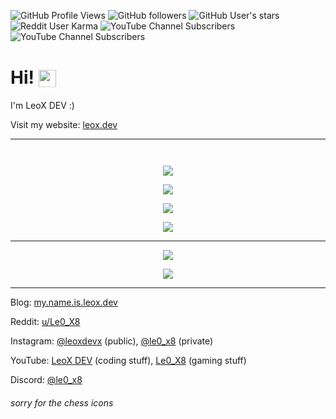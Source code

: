 ![GitHub Profile Views](https://komarev.com/ghpvc/?username=Le0X8&style=for-the-badge&label=views)
![GitHub followers](https://img.shields.io/github/followers/Le0X8?style=for-the-badge&logo=github&label=followers&logoColor=white)
![GitHub User's stars](https://img.shields.io/github/stars/Le0X8?style=for-the-badge&logo=github&label=stars&logoColor=white)
![Reddit User Karma](https://img.shields.io/reddit/user-karma/combined/Le0_X8?style=for-the-badge&logo=reddit&label=karma&logoColor=white)
![YouTube Channel Subscribers](https://img.shields.io/youtube/channel/subscribers/UCxQr6aWk-oqXDk3Q8ciDcoQ?style=for-the-badge&logo=youtube&label=1&logoColor=white)
![YouTube Channel Subscribers](https://img.shields.io/youtube/channel/subscribers/UC_lJq0mAgMytaLX7mgqUtSw?style=for-the-badge&logo=youtube&label=2&logoColor=white)

# Hi! <img src="https://cdn.le0x8.de/chess/icons/book" style="height: 1em; transform: translateY(0.2em);" />

I'm LeoX DEV :) <img src="https://cdn.le0x8.de/chess/icons/good" style="height: 1em; transform: translateY(0.2em);" />

Visit my website: [leox.dev](https://leox.dev/) <img src="https://cdn.le0x8.de/chess/icons/excellent" style="height: 1em; transform: translateY(0.2em);" />

---

<p align="right">
    <img src="https://cdn.le0x8.de/chess/icons/brilliant" style="height: 1em; transform: translateY(0.2em);" />
</p>

<p align="center">
    <a href="https://github.com/Le0X8#user-activity-overview"><picture>
        <source srcset="https://github-readme-stats.vercel.app/api?username=Le0X8&show_icons=true&theme=transparent&border_radius=0&hide_border=true&title_color=108c92&text_color=108c92&icon_color=0e7c80&hide_title=true&show=discussions_started,prs_merged_percentage" media="(prefers-color-scheme: dark)" />
        <source srcset="https://github-readme-stats.vercel.app/api?username=Le0X8&show_icons=true&theme=transparent&border_radius=0&hide_border=true&title_color=108c92&text_color=0c686c&icon_color=0e7c80&hide_title=true&show=discussions_started,prs_merged_percentage" media="(prefers-color-scheme: light), (prefers-color-scheme: no-preference)" />
        <img src="https://github-readme-stats.vercel.app/api?username=Le0X8&show_icons=true&theme=transparent&border_radius=0&hide_border=true&title_color=108c92&text_color=0c686c&icon_color=0e7c80&hide_title=true&show=discussions_started,prs_merged_percentage&bg_color=ffffff" />
    </picture></a>
</p>
<p align="center">
    <a href="https://github.com/Le0X8?tab=repositories"><picture>
        <source srcset="https://github-readme-stats.vercel.app/api/top-langs/?username=Le0X8&size_weight=0.5&count_weight=0.5&langs_count=8&theme=transparent&border_radius=0&hide_border=true&title_color=108c92&text_color=108c92" media="(prefers-color-scheme: dark)" />
        <source srcset="https://github-readme-stats.vercel.app/api/top-langs/?username=Le0X8&size_weight=0.5&count_weight=0.5&langs_count=8&theme=transparent&border_radius=0&hide_border=true&title_color=108c92&text_color=0c686c" media="(prefers-color-scheme: light), (prefers-color-scheme: no-preference)" />
        <img src="https://github-readme-stats.vercel.app/api/top-langs/?username=Le0X8&size_weight=0.5&count_weight=0.5&langs_count=8&theme=transparent&border_radius=0&hide_border=true&title_color=108c92&text_color=0c686c&bg_color=ffffff">
    </picture></a>
</p>
<p align="center">
    <a href="https://github.com/Le0X8#user-activity-overview"><img src="https://github-readme-streak-stats.herokuapp.com/?user=Le0X8&theme=transparent&hide_border=true&border_radius=0&date_format=j.m.Y&stroke=0e7c80&ring=108c92&fire=0e7c80&currStreakNum=0e7c80&sideNums=0e7c80&currStreakLabel=108c92&sideLabels=108c92&dates=0c686c"></a>
</p>
<p align="center">
    <a href="https://wakatime.com/@Le0_X8"><picture>
        <source srcset="https://github-readme-stats.vercel.app/api/wakatime?username=Le0_X8&langs_count=8&theme=transparent&border_radius=0&hide_border=true&title_color=108c92&text_color=0e7c80&custom_title=Coding%20Time&hide=other" media="(prefers-color-scheme: dark)" />
        <source srcset="https://github-readme-stats.vercel.app/api/wakatime?username=Le0_X8&langs_count=8&theme=transparent&border_radius=0&hide_border=true&title_color=108c92&text_color=0c686c&custom_title=Coding%20Time&hide=other" media="(prefers-color-scheme: light), (prefers-color-scheme: no-preference)" />
        <img src="https://github-readme-stats.vercel.app/api/wakatime?username=Le0_X8&langs_count=8&theme=transparent&border_radius=0&hide_border=true&title_color=108c92&text_color=0c686c&custom_title=Coding%20Time&hide=other&bg_color=ffffff">
    </picture></a>
</p>

---
<p align="center">
    <a href="https://armstats.leox.dev/spotify/current/html?username=ji431f2ja6vyczqq0eatna6jb"><picture>
        <source srcset="https://armstats.leox.dev/spotify/current?username=ji431f2ja6vyczqq0eatna6jb&theme=transparent&border_radius=0&hide_border=true&title_color=108c92&text_color=108c92&icon_color=0e7c80&custom_title=Currently%20listening%20to&logo=logo&logo_color=green" media="(prefers-color-scheme: dark)" />
        <source srcset="https://armstats.leox.dev/spotify/current?username=ji431f2ja6vyczqq0eatna6jb&theme=transparent&border_radius=0&hide_border=true&title_color=108c92&text_color=0c686c&icon_color=0e7c80&custom_title=Currently%20listening%20to&logo=logo&logo_color=green" media="(prefers-color-scheme: light), (prefers-color-scheme: no-preference)" />
        <img src="https://armstats.leox.dev/spotify/current?username=ji431f2ja6vyczqq0eatna6jb&theme=transparent&border_radius=0&hide_border=true&title_color=108c92&text_color=0c686c&custom_title=Currently%20listening%20to&logo=logo&logo_color=green&bg_color=ffffff">
    </picture></a>
</p>
<p align="center">
    <a href="https://armstats.leox.dev/spotify/recents/html?username=ji431f2ja6vyczqq0eatna6jb"><picture>
        <source srcset="https://armstats.leox.dev/spotify/recents?username=ji431f2ja6vyczqq0eatna6jb&theme=transparent&border_radius=0&hide_border=true&title_color=108c92&text_color=108c92&icon_color=0e7c80&custom_title=Recently%20heared%20tracks&limit=8&logo=logo&logo_color=green" media="(prefers-color-scheme: dark)" />
        <source srcset="https://armstats.leox.dev/spotify/recents?username=ji431f2ja6vyczqq0eatna6jb&theme=transparent&border_radius=0&hide_border=true&title_color=108c92&text_color=0c686c&icon_color=0e7c80&custom_title=Recently%20heared%20tracks&limit=8&logo=logo&logo_color=green" media="(prefers-color-scheme: light), (prefers-color-scheme: no-preference)" />
        <img src="https://armstats.leox.dev/spotify/recents?username=ji431f2ja6vyczqq0eatna6jb&theme=transparent&border_radius=0&hide_border=true&title_color=108c92&text_color=0c686c&custom_title=Recently%20heared%20tracks&limit=8&logo=logo&logo_color=green&bg_color=ffffff">
    </picture></a>
</p>

---

Blog: [my.name.is.leox.dev](https://my.name.is.leox.dev/) <img src="https://cdn.le0x8.de/chess/icons/best" style="height: 1em; transform: translateY(0.2em);" />

Reddit: [u/Le0_X8](https://www.reddit.com/u/Le0_X8) <img src="https://cdn.le0x8.de/chess/icons/mistake" style="height: 1em; transform: translateY(0.2em);" />

Instagram: [@leoxdevx](https://www.instagram.com/leoxdevx/) (public), [@le0_x8](https://www.instagram.com/le0_x8/) (private) <img src="https://cdn.le0x8.de/chess/icons/good" style="height: 1em; transform: translateY(0.2em);" />

YouTube: [LeoX DEV](https://www.youtube.com/@leoxdevx) (coding stuff), [Le0_X8](https://www.youtube.com/@le0x8) (gaming stuff) <img src="https://cdn.le0x8.de/chess/icons/great_find" style="height: 1em; transform: translateY(0.2em);" />

Discord: [@le0_x8](https://discord.com/channels/@me/le0_x8/) <img src="https://cdn.le0x8.de/chess/icons/blunder" style="height: 1em; transform: translateY(0.2em);" />

###### sorry for the chess icons <img src="https://cdn.le0x8.de/chess/icons/incorrect" style="height: 1em; transform: translateY(0.2em);" />

